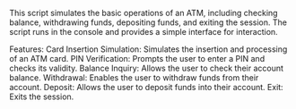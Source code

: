 This script simulates the basic operations of an ATM, including checking balance, withdrawing funds, depositing funds, and exiting the session. The script runs in the console and provides a simple interface for interaction.

Features:
Card Insertion Simulation: Simulates the insertion and processing of an ATM card.
PIN Verification: Prompts the user to enter a PIN and checks its validity.
Balance Inquiry: Allows the user to check their account balance.
Withdrawal: Enables the user to withdraw funds from their account.
Deposit: Allows the user to deposit funds into their account.
Exit: Exits the session.
